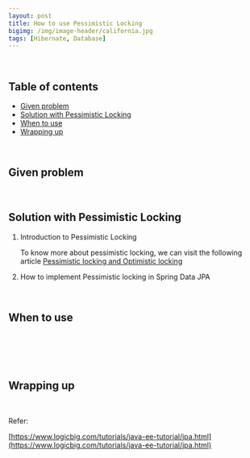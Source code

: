 ```yaml
---
layout: post
title: How to use Pessimistic Locking
bigimg: /img/image-header/california.jpg
tags: [Hibernate, Database]
---
```





<br>

## Table of contents
- [Given problem](#given-problem)
- [Solution with Pessimistic Locking](#solution-with-pessimistic-locking)
- [When to use](#when-to-use)
- [Wrapping up](#wrapping-up)


<br>

## Given problem






<br>

## Solution with Pessimistic Locking

1. Introduction to Pessimistic Locking

    To know more about pessimistic locking, we can visit the following article [Pessimistic locking and Optimistic locking](https://gamethapcam.github.io/2020-12-06-Pessimistic-locking-and-Optimistic-locking/)

2. How to implement Pessimistic locking in Spring Data JPA



<br>

## When to use






<br>

## 





<br>

## Wrapping up




<br>

Refer:

[https://www.logicbig.com/tutorials/java-ee-tutorial/jpa.html](https://www.logicbig.com/tutorials/java-ee-tutorial/jpa.html)